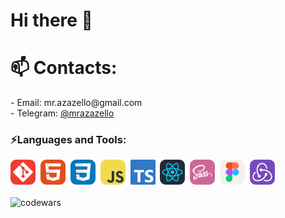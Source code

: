 # Hi there 👋

<h1 align="left"> 📫 Contacts:</h1>
- Email: mr.azazello@gmail.com <br>
- Telegram: <a href="https://t.me/mrazazello" alt="Telegram">@mrazazello</a>


<h3 align="left"> ⚡Languages and Tools:</h3>

<div>
  <img src="./assets/git.svg" title="git" alt="git" width="40" height="40"/>&nbsp
  <img src="./assets/html.svg" title="html5" alt="html5" width="40" height="40"/>&nbsp
  <img src="./assets/css.svg" title="css" alt="css" width="40" height="40"/>&nbsp
  <img src="./assets/javascript.svg" title="javascript" alt="javascript" width="40" height="40"/>&nbsp
  <img src="./assets/typescript.svg" title="typescript" alt="typescript" width="40" height="40"/>&nbsp
  <img src="./assets/react.svg" title="react" alt="react" width="40" height="40"/>&nbsp
  <img src="./assets/sass.svg" title="sass/scss" alt="sass/scss" width="40" height="40"/>&nbsp;
  <img src="./assets/figma.svg" title="figma" alt="figma" width="40" height="40"/>&nbsp;
  <img src="./assets/redux.svg" title="redux" alt="redux" width="40" height="40"/>&nbsp;
</div>

<br />
<div>
    <img src="https://www.codewars.com/users/mr.azazello/badges/large" title="codewars" />
</div>